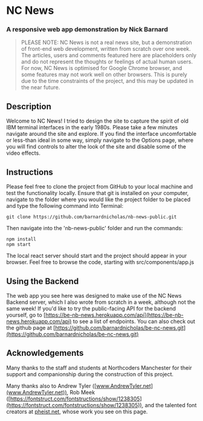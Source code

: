 # NC News

### A responsive web app demonstration by Nick Barnard

> PLEASE NOTE: NC News is not a real news site, but a demonstration of front-end web development, written from scratch over one week. The articles, users and comments featured here are placeholders only and do not represent the thoughts or feelings of actual human users. For now, NC News is optimised for Google Chrome browser, and some features may not work well on other browsers. This is purely due to the time constraints of the project, and this may be updated in the near future.

## Description

Welcome to NC News! I tried to design the site to capture the spirit of old IBM terminal interfaces in the early 1980s. Please take a few minutes navigate around the site and explore. If you find the interface uncomfortable or less-than ideal in some way, simply navigate to the Options page, where you will find controls to alter the look of the site and disable some of the video effects.

## Instructions

Please feel free to clone the project from GitHub to your local machine and test the functionality locally. Ensure that git is installed on your computer, navigate to the folder where you would like the project folder to be placed and type the following command into Terminal:

```
git clone https://github.com/barnardnicholas/nb-news-public.git
```

Then navigate into the 'nb-news-public' folder and run the commands:

```
npm install
npm start
```

The local react server should start and the project should appear in your browser. Feel free to browse the code, starting with src/components/app.js

## Using the Backend

The web app you see here was designed to make use of the NC News Backend server, which I also wrote from scratch in a week, although not the same week! If you'd like to try the public-facing API for the backend yourself, go to [https://be-nb-news.herokuapp.com/api](https://be-nb-news.herokuapp.com/api) to see a list of endpoints. You can also check out the github page at [https://github.com/barnardnicholas/be-nc-news.git](https://github.com/barnardnicholas/be-nc-news.git)

## Acknowledgements

Many thanks to the staff and students at Northcoders Manchester for their support and companionship during the construction of this project.

Many thanks also to Andrew Tyler ([www.AndrewTyler.net](www.AndrewTyler.net)),
Rob Meek ([https://fontstruct.com/fontstructions/show/1238305](https://fontstruct.com/fontstructions/show/1238305)), and the talented font creators at [pheist.net](https://https://pheist.net/), whose work you see on this page.
